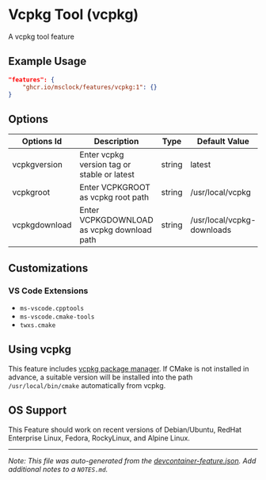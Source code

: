 
# Vcpkg Tool (vcpkg)

A vcpkg tool feature

## Example Usage

```json
"features": {
    "ghcr.io/msclock/features/vcpkg:1": {}
}
```

## Options

| Options Id | Description | Type | Default Value |
|-----|-----|-----|-----|
| vcpkgversion | Enter vcpkg version tag or stable or latest | string | latest |
| vcpkgroot | Enter VCPKGROOT as vcpkg root path | string | /usr/local/vcpkg |
| vcpkgdownload | Enter VCPKGDOWNLOAD as vcpkg download path | string | /usr/local/vcpkg-downloads |

## Customizations

### VS Code Extensions

- `ms-vscode.cpptools`
- `ms-vscode.cmake-tools`
- `twxs.cmake`

## Using vcpkg

This feature includes [vcpkg package manager](https://github.com/microsoft/vcpkg). If CMake is not installed in advance, a suitable version will be installed into the path `/usr/local/bin/cmake` automatically from vcpkg.

## OS Support

This Feature should work on recent versions of Debian/Ubuntu, RedHat Enterprise Linux, Fedora, RockyLinux, and Alpine Linux.


---

_Note: This file was auto-generated from the [devcontainer-feature.json](https://github.com/msclock/features/blob/main/src/vcpkg/devcontainer-feature.json).  Add additional notes to a `NOTES.md`._
